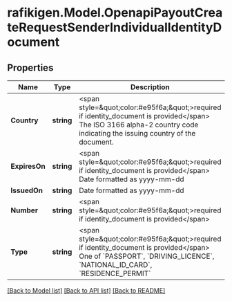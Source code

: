 # rafikigen.Model.OpenapiPayoutCreateRequestSenderIndividualIdentityDocument

## Properties

Name | Type | Description | Notes
------------ | ------------- | ------------- | -------------
**Country** | **string** | &lt;span style&#x3D;\&quot;color:#e95f6a;\&quot;&gt;required if identity_document is provided&lt;/span&gt;  The ISO 3166 alpha-2 country code indicating the issuing country of the document. | [optional] 
**ExpiresOn** | **string** | &lt;span style&#x3D;\&quot;color:#e95f6a;\&quot;&gt;required if identity_document is provided&lt;/span&gt;  Date formatted as yyyy-mm-dd | [optional] 
**IssuedOn** | **string** | Date formatted as yyyy-mm-dd | [optional] 
**Number** | **string** | &lt;span style&#x3D;\&quot;color:#e95f6a;\&quot;&gt;required if identity_document is provided&lt;/span&gt; | [optional] 
**Type** | **string** | &lt;span style&#x3D;\&quot;color:#e95f6a;\&quot;&gt;required if identity_document is provided&lt;/span&gt;  One of &#x60;PASSPORT&#x60;, &#x60;DRIVING_LICENCE&#x60;, &#x60;NATIONAL_ID_CARD&#x60;, &#x60;RESIDENCE_PERMIT&#x60; | [optional] 

[[Back to Model list]](../README.md#documentation-for-models) [[Back to API list]](../README.md#documentation-for-api-endpoints) [[Back to README]](../README.md)

